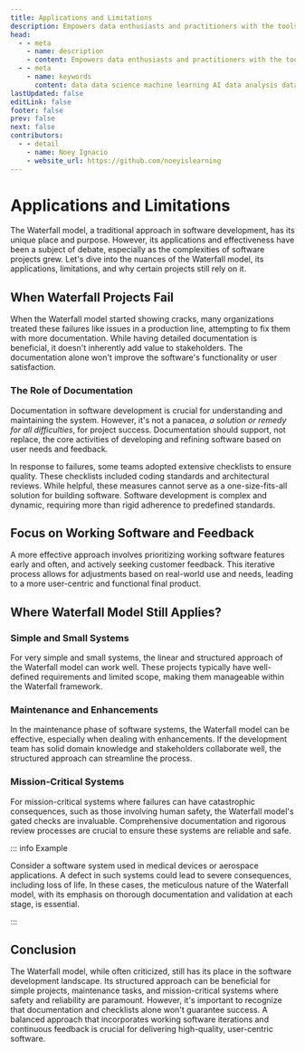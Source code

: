 ```yaml
---
title: Applications and Limitations
description: Empowers data enthusiasts and practitioners with the tools and knowledge to unlock the potential of data.
head:
  - - meta
    - name: description
    - content: Empowers data enthusiasts and practitioners with the tools and knowledge to unlock the potential of data.
  - - meta
    - name: keywords
      content: data data science machine learning AI data analysis data-driven data enthusiasts data practitioners
lastUpdated: false
editLink: false
footer: false
prev: false
next: false
contributors:
  - - detail
    - name: Noey Ignacio
    - website_url: https://github.com/noeyislearning
---
```


# Applications and Limitations

The Waterfall model, a traditional approach in software development, has its unique place and purpose. However, its applications and effectiveness have been a subject of debate, especially as the complexities of software projects grew. Let's dive into the nuances of the Waterfall model, its applications, limitations, and why certain projects still rely on it.

## When Waterfall Projects Fail

When the Waterfall model started showing cracks, many organizations treated these failures like issues in a production line, attempting to fix them with more documentation. While having detailed documentation is beneficial, it doesn't inherently add value to stakeholders. The documentation alone won't improve the software's functionality or user satisfaction.

### The Role of Documentation

Documentation in software development is crucial for understanding and maintaining the system. However, it's not a panacea, _a solution or remedy for all difficulties_, for project success. Documentation should support, not replace, the core activities of developing and refining software based on user needs and feedback.

In response to failures, some teams adopted extensive checklists to ensure quality. These checklists included coding standards and architectural reviews. While helpful, these measures cannot serve as a one-size-fits-all solution for building software. Software development is complex and dynamic, requiring more than rigid adherence to predefined standards.

## Focus on Working Software and Feedback

A more effective approach involves prioritizing working software features early and often, and actively seeking customer feedback. This iterative process allows for adjustments based on real-world use and needs, leading to a more user-centric and functional final product.

## Where Waterfall Model Still Applies?

### Simple and Small Systems

For very simple and small systems, the linear and structured approach of the Waterfall model can work well. These projects typically have well-defined requirements and limited scope, making them manageable within the Waterfall framework.

### Maintenance and Enhancements

In the maintenance phase of software systems, the Waterfall model can be effective, especially when dealing with enhancements. If the development team has solid domain knowledge and stakeholders collaborate well, the structured approach can streamline the process.

### Mission-Critical Systems

For mission-critical systems where failures can have catastrophic consequences, such as those involving human safety, the Waterfall model's gated checks are invaluable. Comprehensive documentation and rigorous review processes are crucial to ensure these systems are reliable and safe.

::: info Example

Consider a software system used in medical devices or aerospace applications. A defect in such systems could lead to severe consequences, including loss of life. In these cases, the meticulous nature of the Waterfall model, with its emphasis on thorough documentation and validation at each stage, is essential.

:::

## Conclusion

The Waterfall model, while often criticized, still has its place in the software development landscape. Its structured approach can be beneficial for simple projects, maintenance tasks, and mission-critical systems where safety and reliability are paramount. However, it's important to recognize that documentation and checklists alone won't guarantee success. A balanced approach that incorporates working software iterations and continuous feedback is crucial for delivering high-quality, user-centric software.
